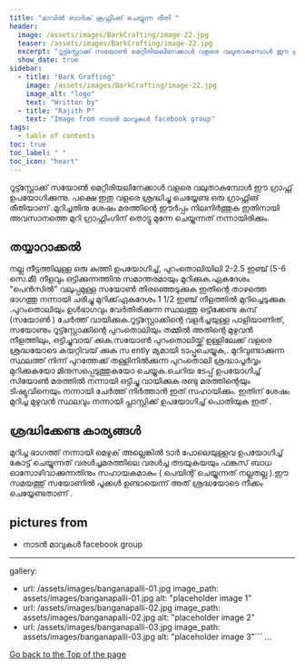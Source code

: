 ```yaml
---
title: "മാവിൽ ബാർക് ക്രഫ്റ്റിംങ് ചെയ്യുന്ന രീതി "
header:
  image: /assets/images/BarkCrafting/image-22.jpg
  teaser: /assets/images/BarkCrafting/image-22.jpg
  excerpt: "റൂട്ട്സ്റ്റോക്ക് സയോൺ മെറ്റീരിയലിനേക്കാൾ വളരെ വലുതാകുമ്പോൾ ഈ ഗ്രാഫ്റ്റ് ഉപയോഗിക്കുന്നു. പക്ഷെ ഇതു  വളരെ ശ്രദ്ധിച്ചു ചെയ്യേണ്ട ഒരു ഗ്രാഫ്റ്റിങ് രീതിയാണ് ."
  show_date: true
sidebar:
  - title: "Bark Grafting"
    image: /assets/images/BarkCrafting/image-22.jpg
    image_alt: "logo"
    text: "Written by"
  - title: "Rajith P"
    text: "Image from നാടൻ മാവുകൾ facebook group"
tags:
  - table of contents
toc: true
toc_label: " "
toc_icon: "heart"
---
```


റൂട്ട്സ്റ്റോക്ക് സയോൺ മെറ്റീരിയലിനേക്കാൾ വളരെ വലുതാകുമ്പോൾ ഈ ഗ്രാഫ്റ്റ് ഉപയോഗിക്കുന്നു. പക്ഷെ ഇതു  വളരെ ശ്രദ്ധിച്ചു ചെയ്യേണ്ട ഒരു ഗ്രാഫ്റ്റിങ് രീതിയാണ് .മുറിച്ചതിനു ശേഷം മരത്തിന്റെ ഈർപ്പം നിലനിർത്തുക ഇതിനായി അവസാനത്തെ മുറി ഗ്രാഫ്റ്റിംഗിന് തൊട്ടു മുന്നേ ചെയ്യുന്നത് നന്നായിരിക്കും.


## തയ്യാറാക്കൽ

നല്ല നീട്ടത്തിലുള്ള ഒരു കത്തി ഉപയോഗിച്ച്, പുറംതൊലിയിലി  2-2.5 ഇഞ്ച് (5-6 സെ.മീ) നീളവും ഒട്ടിക്കുന്നത്തിനു സമാന്തരമായും മുറിക്കുക.ഏകദേശം “പെൻസിൽ” വലുപ്പമുള്ള സയോൺ തിരഞ്ഞെടുക്കുക ഇതിന്റെ താഴത്തെ ഭാഗത്തു നന്നായി ചരിച്ചു മുറിക്ക്‌ഏകദേശം 1 1/2 ഇഞ്ച് നീളത്തിൽ മുറിച്ചെടുക്കുക  .പുറംതൊലിയും ഉൾഭാഗവും വേർതിരിക്കുന്ന സ്ഥലത്തു  ഒട്ടിക്കേണ്ട കമ്പ് (സയോൺ ) ചേർത്ത് വായിക്കുക.റൂട്ട്സ്റ്റോക്കിന്റെ വളർച്ചയുള്ള പാളിയാണിത്,  സയോണും   റൂട്ട്സ്റ്റോക്കിന്റെ പുറംതൊലിയും  തമ്മിൽ അതിന്റെ മുഴുവൻ നീളത്തിലും, ഒട്ടിച്ചുവായ് ക്കുക.സയോൺ പുറംതൊലിയ്ക്ക്  ഉള്ളിലേക്ക്  വളരെ ശ്രദ്ധയോടെ കയറ്റിവയ് ക്കുക  സ ently മ്യമായി ടാപ്പുചെയ്യുക,. മുറിവുണ്ടാക്കുന്ന സ്ഥലത്ത് നിന്ന് പുറത്തേക്ക് തള്ളിനിൽക്കുന്ന പുറംതൊലി ശ്രദ്ധാപൂർവ്വം മുറിക്കുകയോ മിനുസപ്പെടുത്തുകയോ ചെയ്യുക.ചെറിയ ടേപ്പ് ഉപയോഗിച്ച്  സിയോൺ മരത്തിൽ നന്നായി ഒട്ടിച്ചു വായിക്കുക  രണ്ടു മരത്തിന്റെയും ടിഷ്യുവിനെയും  നന്നായി ചേർത്ത്  നിർത്താൻ ഇത്   സഹായിക്കും. ഇതിന് ശേഷം മുറിച്ച മുഴുവൻ സ്ഥലവും നന്നായി പ്ലാസ്റ്റിക്ക്  ഉപയോഗിച്ച് പൊതിയുക ഇത് .

## ശ്രദ്ധിക്കേണ്ട കാര്യങ്ങൾ 

മുറിച്ച ഭാഗത്ത് നന്നായി  മെഴുക് അല്ലെങ്കിൽ ടാർ പോലെയുള്ളവ ഉപയോഗിച്ച് കോട്ട് ചെയ്യുന്നത്  വരൾച്ചമരത്തിലെ വരൾച്ച തടയുകയയും ഫങ്കസ് ബാധ ഓസോഴിവാക്കുന്നതിനും സഹായകമാകും  ( പെയിന്റ് ചെയ്യുന്നത്  നല്ലതല്ല ).ഈ സമയത്തു്  സയോണിൽ പൂക്കൾ ഉണ്ടായെന്ന് അത്  ശ്രദ്ധയോടെ നീക്കം ചെയ്യേണ്ടതാണ് .

## pictures from 

* നാടൻ മാവുകൾ facebook group

---
gallery:
  - url: /assets/images/banganapalli-01.jpg
    image_path: assets/images/banganapalli-01.jpg
    alt: "placeholder image 1"
  - url: /assets/images/banganapalli-02.jpg
    image_path: assets/images/banganapalli-02.jpg
    alt: "placeholder image 2"
  - url: /assets/images/banganapalli-03.jpg
    image_path: assets/images/banganapalli-03.jpg
    alt: "placeholder image 3"```
...

<div markdown="0"><a href="#" class="btn btn--success">Go back to the Top of the page </a></div>



